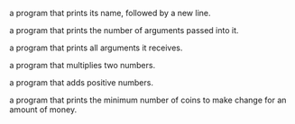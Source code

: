 a program that prints its name, followed by a new line.

a program that prints the number of arguments passed into it.

a program that prints all arguments it receives.

a program that multiplies two numbers.

a program that adds positive numbers.

a program that prints the minimum number of coins to make change for an amount of  money.
